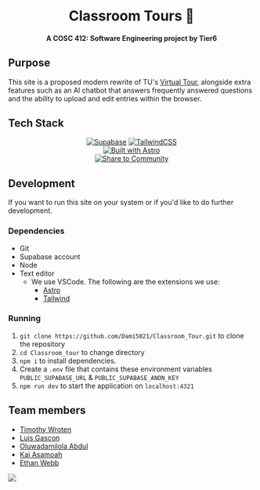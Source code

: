 <h1 align="center">Classroom Tours 🏫</h1>
<h4 align="center">
  A COSC 412: Software Engineering project by Tier6
</h4>

## Purpose

This site is a proposed modern rewrite of TU's [Virtual Tour](https://webapps.towson.edu/classroomtechnology/virtualtour/), alongside extra features such as an AI chatbot that answers frequently answered questions and the ability to upload and edit entries within the browser.

## Tech Stack

<div style="width: 50%; text-align: center; margin: auto">

[![Supabase](https://img.shields.io/badge/Supabase-3ECF8E?style=for-the-badge&logo=supabase&logoColor=white)](https://supabase.com/)
[![TailwindCSS](https://img.shields.io/badge/tailwindcss-%2338B2AC.svg?style=for-the-badge&logo=tailwind-css&logoColor=white)](https://tailwindcss.com/)
[![Built with Astro](https://astro.badg.es/v2/built-with-astro/small.svg)](https://astro.build) 
[![Share to Community](https://huggingface.co/datasets/huggingface/badges/resolve/main/powered-by-huggingface-light.svg)](https://huggingface.co)

</div>

## Development

If you want to run this site on your system or if you'd like to do further development.

### Dependencies

- Git
- Supabase account
- Node
- Text editor
  - We use VSCode. The following are the extensions we use:
    - [Astro](https://marketplace.visualstudio.com/items?itemName=astro-build.astro-vscode)
    - [Tailwind](https://marketplace.visualstudio.com/items?itemName=bradlc.vscode-tailwindcss)

### Running

1. `git clone https://github.com/Dami5021/Classroom_Tour.git` to clone the repository
2. `cd Classroom_tour` to change directory
3. `npm i` to install dependencies.
4. Create a `.env` file that contains these environment variables `PUBLIC_SUPABASE_URL` & `PUBLIC_SUPABASE_ANON_KEY`
5. `npm run dev` to start the application on `localhost:4321`


## Team members
- [Timothy Wroten]()
- [Luis Gascon](https://github.com/curlyLasagna)
- [Oluwadamilola Abdul](https://github.com/Dami5021)
- [Kai Asamoah]()
- [Ethan Webb]()

<a href="https://github.com/Dami5021/TUs_CCLT_Virtual_Tour_website/graphs/contributors">
<img src="https://contrib.rocks/image?repo=Dami5021/TUs_CCLT_Virtual_Tour_website" />